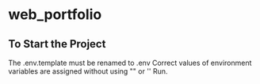 # web_portfolio

## To Start the Project

The .env.template must be renamed to .env
Correct values ​​of environment variables are assigned without using "" or ''
Run.

